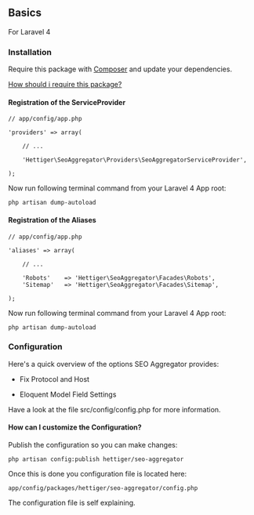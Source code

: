 ## Basics

For Laravel 4

### Installation

Require this package with [Composer](https://getcomposer.org) and update your dependencies.

[How should i require this package?](https://github.com/hettiger/seo-aggregator/blob/master/readme.md#require-with-composer--current-suggestion)

#### Registration of the ServiceProvider

    // app/config/app.php

    'providers' => array(

        // ...

        'Hettiger\SeoAggregator\Providers\SeoAggregatorServiceProvider',

    );

Now run following terminal command from your Laravel 4 App root:

    php artisan dump-autoload

#### Registration of the Aliases

    // app/config/app.php

    'aliases' => array(

        // ...

        'Robots'    => 'Hettiger\SeoAggregator\Facades\Robots',
        'Sitemap'   => 'Hettiger\SeoAggregator\Facades\Sitemap',

    );

Now run following terminal command from your Laravel 4 App root:

    php artisan dump-autoload

### Configuration

Here's a quick overview of the options SEO Aggregator provides:

* Fix Protocol and Host

* Eloquent Model Field Settings

Have a look at the file src/config/config.php for more information.

#### How can I customize the Configuration?

Publish the configuration so you can make changes:

    php artisan config:publish hettiger/seo-aggregator

Once this is done you configuration file is located here:

    app/config/packages/hettiger/seo-aggregator/config.php

The configuration file is self explaining.
